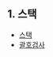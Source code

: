 ##  1. 스택 
- [스택](https://github.com/weekbelt/data_structure/blob/master/stack/stack.c)
- [괄호검사](https://github.com/weekbelt/data_structure/blob/master/stack/%EA%B4%84%ED%98%B8%EA%B2%80%EC%82%AC.c)